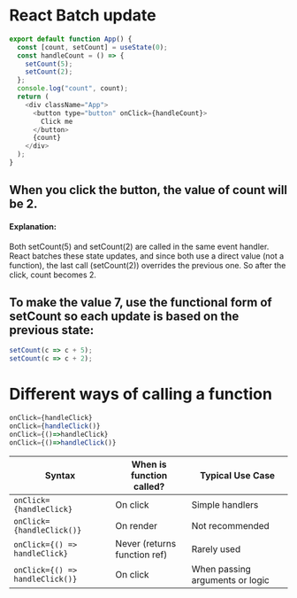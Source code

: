 # React Batch update
```js
export default function App() {
  const [count, setCount] = useState(0);
  const handleCount = () => {
    setCount(5);
    setCount(2);
  };
  console.log("count", count);
  return (
    <div className="App">
      <button type="button" onClick={handleCount}>
        Click me
      </button>
      {count}
    </div>
  );
}
```
## When you click the button, the value of count will be 2.

#### Explanation:
Both setCount(5) and setCount(2) are called in the same event handler. React batches these state updates, and since both use a direct value (not a function), the last call (setCount(2)) overrides the previous one. So after the click, count becomes 2.

## To make the value 7, use the functional form of setCount so each update is based on the previous state:
```js
setCount(c => c + 5);
setCount(c => c + 2);
```



# Different ways of calling a function

```js
onClick={handleClick}
onClick={handleClick()}
onClick={()=>handleClick}
onClick={()=>handleClick()}
```
| Syntax                        | When is function called?         | Typical Use Case                          |
|-------------------------------|----------------------------------|-------------------------------------------|
| `onClick={handleClick}`        | On click                         | Simple handlers                           |
| `onClick={handleClick()}`      | On render                        | Not recommended                           |
| `onClick={() => handleClick}`  | Never (returns function ref)     | Rarely used                               |
| `onClick={() => handleClick()}`| On click                         | When passing arguments or logic           |
